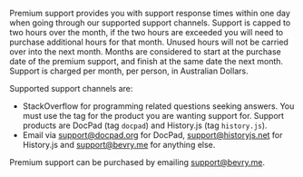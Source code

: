 Premium support provides you with support response times within one day when going through our supported support channels. Support is capped to two hours over the month, if the two hours are exceeded you will need to purchase additional hours for that month. Unused hours will not be carried over into the next month. Months are considered to start at the purchase date of the premium support, and finish at the same date the next month. Support is charged per month, per person, in Australian Dollars.

Supported support channels are:
- StackOverflow for programming related questions seeking answers. You must use the tag for the product you are wanting support for. Support products are DocPad (tag `docpad`) and History.js (tag `history.js`).
- Email via support@docpad.org for DocPad, support@historyjs.net for History.js and support@bevry.me for anything else.

Premium support can be purchased by emailing support@bevry.me.